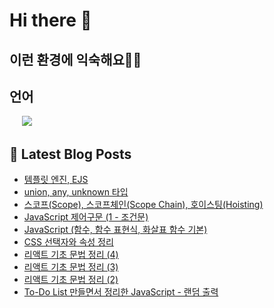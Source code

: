 # Hi there 👋

## 이런 환경에 익숙해요✍🏼

## 언어

<p>
  <img alt="" src="https://img.shields.io/badge/javascript-F7DF1E?style=for-the-badge&logo=javascript&logoColor=black">
  <img alt="" src="https://img.shields.io/badge/jquery-0769AD?style=for-the-badge&logo=jquery&logoColor=white">
  <img alt="" src="https://img.shields.io/badge/html5-E34F26?style=for-the-badge&logo=html5&logoColor=white">
  <img alt="" src="https://img.shields.io/badge/css-1572B6?style=for-the-badge&logo=css3&logoColor=white">
  <img alt="" src="https://img.shields.io/badge/react-61DAFB?style=for-the-badge&logo=react&logoColor=black">
  <img src="https://img.shields.io/badge/python-3776AB?style=for-the-badge&logo=python&logoColor=white">
  </p>

## 📕 Latest Blog Posts

<ul><li><a href='https://yo09.tistory.com/23' target='_blank'>템플릿 엔진, EJS</a></li><li><a href='https://yo09.tistory.com/22' target='_blank'>union, any, unknown 타입</a></li><li><a href='https://yo09.tistory.com/21' target='_blank'>스코프(Scope), 스코프체인(Scope Chain), 호이스팅(Hoisting)</a></li><li><a href='https://yo09.tistory.com/20' target='_blank'>JavaScript 제어구문 (1 - 조건문)</a></li><li><a href='https://yo09.tistory.com/19' target='_blank'>JavaScript (함수, 함수 표현식, 화살표 함수 기본)</a></li><li><a href='https://yo09.tistory.com/18' target='_blank'>CSS 선택자와 속성 정리</a></li><li><a href='https://yo09.tistory.com/17' target='_blank'>리액트 기초 문법 정리 (4)</a></li><li><a href='https://yo09.tistory.com/16' target='_blank'>리액트 기초 문법 정리 (3)</a></li><li><a href='https://yo09.tistory.com/15' target='_blank'>리액트 기초 문법 정리 (2)</a></li><li><a href='https://yo09.tistory.com/14' target='_blank'>To-Do List 만들면서 정리한 JavaScript - 랜덤 출력</a></li></ul>